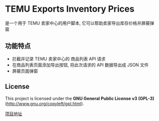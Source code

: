 # TEMU Exports Inventory Prices

是一个用于 TEMU 卖家中心的用户脚本, 它可以帮助卖家导出库存价格并屏蔽弹窗

## 功能特点

- 拦截并记录 TEMU 卖家中心的 商品列表 API 请求
- 在商品列表页面添加导出按钮, 将此次请求的 API 数据导出成 JSON 文件
- 屏蔽页面弹窗

## License

This project is licensed under the **GNU General Public License v3 (GPL-3)** (http://www.gnu.org/copyleft/gpl.html).

[项目地址](https://github.com/HimekoEx/TEMU-Exports-Inventory-Prices)
